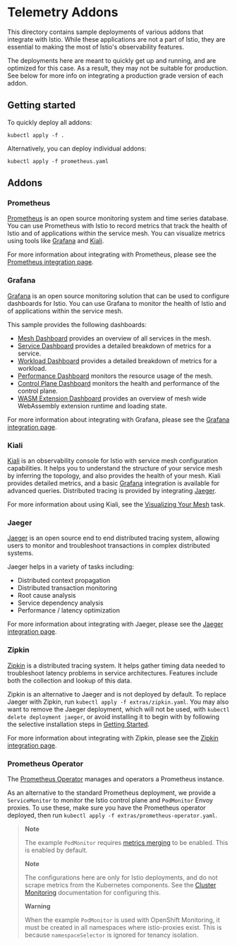 # Telemetry Addons

This directory contains sample deployments of various addons that integrate with Istio. While these applications
are not a part of Istio, they are essential to making the most of Istio's observability features.

The deployments here are meant to quickly get up and running, and are optimized for this case. As a result,
they may not be suitable for production. See below for more info on integrating a production grade version of each
addon.

## Getting started

To quickly deploy all addons:

```shell script
kubectl apply -f .
```

Alternatively, you can deploy individual addons:

```shell script
kubectl apply -f prometheus.yaml
```

## Addons

### Prometheus

[Prometheus](https://prometheus.io/) is an open source monitoring system and time series database.
You can use Prometheus with Istio to record metrics that track the health of Istio and of applications within the
service mesh.
You can visualize metrics using tools like [Grafana](#grafana) and [Kiali](#kiali).

For more information about integrating with Prometheus, please see
the [Prometheus integration page](https://istio.io/docs/ops/integrations/prometheus/).

### Grafana

[Grafana](http://grafana.com/) is an open source monitoring solution that can be used to configure dashboards for Istio.
You can use Grafana to monitor the health of Istio and of applications within the service mesh.

This sample provides the following dashboards:

* [Mesh Dashboard](https://grafana.com/grafana/dashboards/7639) provides an overview of all services in the mesh.
* [Service Dashboard](https://grafana.com/grafana/dashboards/7636) provides a detailed breakdown of metrics for a
  service.
* [Workload Dashboard](https://grafana.com/grafana/dashboards/7630) provides a detailed breakdown of metrics for a
  workload.
* [Performance Dashboard](https://grafana.com/grafana/dashboards/11829) monitors the resource usage of the mesh.
* [Control Plane Dashboard](https://grafana.com/grafana/dashboards/7645) monitors the health and performance of the
  control plane.
* [WASM Extension Dashboard](https://grafana.com/grafana/dashboards/13277) provides an overview of mesh wide WebAssembly
  extension runtime and loading state.

For more information about integrating with Grafana, please see
the [Grafana integration page](https://istio.io/docs/ops/integrations/grafana/).

### Kiali

[Kiali](https://kiali.io/) is an observability console for Istio with service mesh configuration capabilities.
It helps you to understand the structure of your service mesh by inferring the topology, and also provides the health of
your mesh.
Kiali provides detailed metrics, and a basic [Grafana](#grafana) integration is available for advanced queries.
Distributed tracing is provided by integrating [Jaeger](#jaeger).

For more information about using Kiali, see
the [Visualizing Your Mesh](https://istio.io/docs/tasks/observability/kiali/) task.

### Jaeger

[Jaeger](https://www.jaegertracing.io/) is an open source end to end distributed tracing system, allowing users to
monitor and troubleshoot transactions in complex distributed systems.

Jaeger helps in a variety of tasks including:

* Distributed context propagation
* Distributed transaction monitoring
* Root cause analysis
* Service dependency analysis
* Performance / latency optimization

For more information about integrating with Jaeger, please see
the [Jaeger integration page](https://istio.io/docs/tasks/observability/distributed-tracing/jaeger/).

### Zipkin

[Zipkin](https://zipkin.io/) is a distributed tracing system. It helps gather timing data needed to troubleshoot latency
problems in service architectures. Features include both the collection and lookup of this data.

Zipkin is an alternative to Jaeger and is not deployed by default. To replace Jaeger with Zipkin, run
`kubectl apply -f extras/zipkin.yaml`.
You may also want to remove the Jaeger deployment, which will not be used, with `kubectl delete deployment jaeger`, or
avoid installing it
to begin with by following the selective installation steps in [Getting Started](#getting-started).

For more information about integrating with Zipkin, please see
the [Zipkin integration page](https://istio.io/docs/tasks/observability/distributed-tracing/zipkin/).

### Prometheus Operator

The [Prometheus Operator](https://github.com/coreos/prometheus-operator) manages and operators a Prometheus instance.

As an alternative to the standard Prometheus deployment, we provide a `ServiceMonitor` to monitor the Istio control
plane and `PodMonitor`
Envoy proxies. To use these, make sure you have the Prometheus operator deployed, then run
`kubectl apply -f extras/prometheus-operator.yaml`.

> **Note**
>
> The example `PodMonitor`
> requires [metrics merging](https://istio.io/latest/docs/ops/integrations/prometheus/#option-1-metrics-merging) to be
> enabled. This is enabled by default.
>
> **Note**
>
> The configurations here are only for Istio deployments, and do not scrape metrics from the Kubernetes components.
> See the [Cluster Monitoring](https://coreos.com/operators/prometheus/docs/latest/user-guides/cluster-monitoring.html)
> documentation for configuring this.
>
> **Warning**
>
> When the example `PodMonitor` is used with OpenShift Monitoring, it must be created in all namespaces where
> istio-proxies exist.
> This is because `namespaceSelector` is ignored for tenancy isolation.
